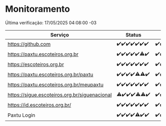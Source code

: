 # Monitoramento

Última verificação: 17/05/2025 04:08:00 -03

|Serviço|Status|Últimas 24h|
|---|---|---|
|https://github.com|<span title="2025-05-10: OK=23">✔️</span><span title="2025-05-11: OK=23">✔️</span><span title="2025-05-12: OK=23">✔️</span><span title="2025-05-13: OK=23">✔️</span><span title="2025-05-14: OK=23">✔️</span><span title="2025-05-15: OK=23">✔️</span><span title="2025-05-16: OK=6">✔️</span>|<span title="16/05/2025 04:09:00 -03 : 200">✔️</span><span title="16/05/2025 05:13:00 -03 : 200">✔️</span><span title="16/05/2025 06:10:00 -03 : 200">✔️</span><span title="16/05/2025 07:10:00 -03 : 200">✔️</span><span title="16/05/2025 08:08:00 -03 : 200">✔️</span><span title="16/05/2025 09:18:00 -03 : 200">✔️</span><span title="16/05/2025 10:22:00 -03 : 200">✔️</span><span title="16/05/2025 11:09:00 -03 : 200">✔️</span><span title="16/05/2025 12:09:00 -03 : 200">✔️</span><span title="16/05/2025 13:11:00 -03 : 200">✔️</span><span title="16/05/2025 14:07:00 -03 : 200">✔️</span><span title="16/05/2025 15:13:00 -03 : 200">✔️</span><span title="16/05/2025 16:07:00 -03 : 200">✔️</span><span title="16/05/2025 17:10:00 -03 : 200">✔️</span><span title="16/05/2025 18:08:00 -03 : 200">✔️</span><span title="16/05/2025 19:08:00 -03 : 200">✔️</span><span title="16/05/2025 20:09:00 -03 : 200">✔️</span><span title="16/05/2025 21:45:00 -03 : 200">✔️</span><span title="16/05/2025 23:24:00 -03 : 200">✔️</span><span title="17/05/2025 00:32:00 -03 : 200">✔️</span><span title="17/05/2025 01:11:00 -03 : 200">✔️</span><span title="17/05/2025 02:09:00 -03 : 200">✔️</span><span title="17/05/2025 03:12:00 -03 : 200">✔️</span><span title="17/05/2025 04:08:00 -03 : 200">✔️</span>|
|https://paxtu.escoteiros.org.br|<span title="2025-05-10: OK=23">✔️</span><span title="2025-05-11: OK=23">✔️</span><span title="2025-05-12: OK=23">✔️</span><span title="2025-05-13: OK=23">✔️</span><span title="2025-05-14: OK=23">✔️</span><span title="2025-05-15: OK=22, Falhas=1">⚠️</span><span title="2025-05-16: OK=6">✔️</span>|<span title="16/05/2025 04:09:00 -03 : 200">✔️</span><span title="16/05/2025 05:13:00 -03 : 200">✔️</span><span title="16/05/2025 06:10:00 -03 : 200">✔️</span><span title="16/05/2025 07:10:00 -03 : 200">✔️</span><span title="16/05/2025 08:08:00 -03 : 200">✔️</span><span title="16/05/2025 09:18:00 -03 : 200">✔️</span><span title="16/05/2025 10:22:00 -03 : 200">✔️</span><span title="16/05/2025 11:09:00 -03 : 200">✔️</span><span title="16/05/2025 12:09:00 -03 : 200">✔️</span><span title="16/05/2025 13:11:00 -03 : 200">✔️</span><span title="16/05/2025 14:07:00 -03 : 200">✔️</span><span title="16/05/2025 15:13:00 -03 : 200">✔️</span><span title="16/05/2025 16:07:00 -03 : 200">✔️</span><span title="16/05/2025 17:10:00 -03 : 200">✔️</span><span title="16/05/2025 18:08:00 -03 : 200">✔️</span><span title="16/05/2025 19:08:00 -03 : 200">✔️</span><span title="16/05/2025 20:09:00 -03 : 200">✔️</span><span title="16/05/2025 21:45:00 -03 : 200">✔️</span><span title="16/05/2025 23:24:00 -03 : 200">✔️</span><span title="17/05/2025 00:32:00 -03 : 200">✔️</span><span title="17/05/2025 01:11:00 -03 : 200">✔️</span><span title="17/05/2025 02:09:00 -03 : 200">✔️</span><span title="17/05/2025 03:12:00 -03 : 200">✔️</span><span title="17/05/2025 04:08:00 -03 : 200">✔️</span>|
|https://escoteiros.org.br|<span title="2025-05-10: OK=23">✔️</span><span title="2025-05-11: OK=23">✔️</span><span title="2025-05-12: OK=23">✔️</span><span title="2025-05-13: OK=23">✔️</span><span title="2025-05-14: OK=23">✔️</span><span title="2025-05-15: OK=23">✔️</span><span title="2025-05-16: OK=6">✔️</span>|<span title="16/05/2025 04:09:00 -03 : 200">✔️</span><span title="16/05/2025 05:13:00 -03 : 200">✔️</span><span title="16/05/2025 06:10:00 -03 : 200">✔️</span><span title="16/05/2025 07:10:00 -03 : 200">✔️</span><span title="16/05/2025 08:08:00 -03 : 200">✔️</span><span title="16/05/2025 09:18:00 -03 : 200">✔️</span><span title="16/05/2025 10:22:00 -03 : 200">✔️</span><span title="16/05/2025 11:09:00 -03 : 200">✔️</span><span title="16/05/2025 12:09:00 -03 : 200">✔️</span><span title="16/05/2025 13:11:00 -03 : 200">✔️</span><span title="16/05/2025 14:07:00 -03 : 200">✔️</span><span title="16/05/2025 15:13:00 -03 : 200">✔️</span><span title="16/05/2025 16:07:00 -03 : 200">✔️</span><span title="16/05/2025 17:10:00 -03 : 200">✔️</span><span title="16/05/2025 18:08:00 -03 : 200">✔️</span><span title="16/05/2025 19:08:00 -03 : 200">✔️</span><span title="16/05/2025 20:09:00 -03 : 200">✔️</span><span title="16/05/2025 21:45:00 -03 : 200">✔️</span><span title="16/05/2025 23:24:00 -03 : 200">✔️</span><span title="17/05/2025 00:32:00 -03 : 200">✔️</span><span title="17/05/2025 01:11:00 -03 : 200">✔️</span><span title="17/05/2025 02:09:00 -03 : 200">✔️</span><span title="17/05/2025 03:12:00 -03 : 200">✔️</span><span title="17/05/2025 04:08:00 -03 : 200">✔️</span>|
|https://paxtu.escoteiros.org.br/paxtu|<span title="2025-05-10: OK=23">✔️</span><span title="2025-05-11: OK=23">✔️</span><span title="2025-05-12: OK=23">✔️</span><span title="2025-05-13: OK=23">✔️</span><span title="2025-05-14: OK=22, Falhas=1">⚠️</span><span title="2025-05-15: OK=22, Falhas=1">⚠️</span><span title="2025-05-16: OK=6">✔️</span>|<span title="16/05/2025 04:09:00 -03 : 200">✔️</span><span title="16/05/2025 05:13:00 -03 : 200">✔️</span><span title="16/05/2025 06:10:00 -03 : 200">✔️</span><span title="16/05/2025 07:10:00 -03 : 200">✔️</span><span title="16/05/2025 08:08:00 -03 : 200">✔️</span><span title="16/05/2025 09:18:00 -03 : 200">✔️</span><span title="16/05/2025 10:22:00 -03 : 200">✔️</span><span title="16/05/2025 11:09:00 -03 : 200">✔️</span><span title="16/05/2025 12:09:00 -03 : 200">✔️</span><span title="16/05/2025 13:11:00 -03 : 200">✔️</span><span title="16/05/2025 14:07:00 -03 : 200">✔️</span><span title="16/05/2025 15:13:00 -03 : 200">✔️</span><span title="16/05/2025 16:07:00 -03 : 200">✔️</span><span title="16/05/2025 17:10:00 -03 : 200">✔️</span><span title="16/05/2025 18:08:00 -03 : 200">✔️</span><span title="16/05/2025 19:08:00 -03 : 200">✔️</span><span title="16/05/2025 20:09:00 -03 : 200">✔️</span><span title="16/05/2025 21:45:00 -03 : 200">✔️</span><span title="16/05/2025 23:24:00 -03 : 200">✔️</span><span title="17/05/2025 00:32:00 -03 : 200">✔️</span><span title="17/05/2025 01:11:00 -03 : 200">✔️</span><span title="17/05/2025 02:09:00 -03 : 200">✔️</span><span title="17/05/2025 03:12:00 -03 : 200">✔️</span><span title="17/05/2025 04:08:00 -03 : 200">✔️</span>|
|https://paxtu.escoteiros.org.br/meupaxtu|<span title="2025-05-10: OK=23">✔️</span><span title="2025-05-11: OK=23">✔️</span><span title="2025-05-12: OK=23">✔️</span><span title="2025-05-13: OK=23">✔️</span><span title="2025-05-14: OK=23">✔️</span><span title="2025-05-15: OK=23">✔️</span><span title="2025-05-16: OK=6">✔️</span>|<span title="16/05/2025 04:09:00 -03 : 200">✔️</span><span title="16/05/2025 05:13:00 -03 : 200">✔️</span><span title="16/05/2025 06:10:00 -03 : 200">✔️</span><span title="16/05/2025 07:10:00 -03 : 200">✔️</span><span title="16/05/2025 08:08:00 -03 : 200">✔️</span><span title="16/05/2025 09:18:00 -03 : 200">✔️</span><span title="16/05/2025 10:22:00 -03 : 200">✔️</span><span title="16/05/2025 11:09:00 -03 : 200">✔️</span><span title="16/05/2025 12:09:00 -03 : 200">✔️</span><span title="16/05/2025 13:11:00 -03 : 200">✔️</span><span title="16/05/2025 14:07:00 -03 : 200">✔️</span><span title="16/05/2025 15:13:00 -03 : 200">✔️</span><span title="16/05/2025 16:07:00 -03 : 200">✔️</span><span title="16/05/2025 17:10:00 -03 : 200">✔️</span><span title="16/05/2025 18:08:00 -03 : 200">✔️</span><span title="16/05/2025 19:08:00 -03 : 200">✔️</span><span title="16/05/2025 20:09:00 -03 : 200">✔️</span><span title="16/05/2025 21:45:00 -03 : 200">✔️</span><span title="16/05/2025 23:24:00 -03 : 200">✔️</span><span title="17/05/2025 00:32:00 -03 : 200">✔️</span><span title="17/05/2025 01:11:00 -03 : 200">✔️</span><span title="17/05/2025 02:09:00 -03 : 200">✔️</span><span title="17/05/2025 03:12:00 -03 : 200">✔️</span><span title="17/05/2025 04:08:00 -03 : 200">✔️</span>|
|https://sigue.escoteiros.org.br/siguenacional|<span title="2025-05-10: OK=22, Falhas=1">⚠️</span><span title="2025-05-11: OK=23">✔️</span><span title="2025-05-12: OK=23">✔️</span><span title="2025-05-13: OK=23">✔️</span><span title="2025-05-14: OK=22, Falhas=1">⚠️</span><span title="2025-05-15: OK=22, Falhas=1">⚠️</span><span title="2025-05-16: OK=6">✔️</span>|<span title="16/05/2025 04:09:00 -03 : 200">✔️</span><span title="16/05/2025 05:13:00 -03 : 200">✔️</span><span title="16/05/2025 06:10:00 -03 : 200">✔️</span><span title="16/05/2025 07:10:00 -03 : 200">✔️</span><span title="16/05/2025 08:08:00 -03 : 200">✔️</span><span title="16/05/2025 09:18:00 -03 : 200">✔️</span><span title="16/05/2025 10:22:00 -03 : 200">✔️</span><span title="16/05/2025 11:09:00 -03 : 200">✔️</span><span title="16/05/2025 12:09:00 -03 : 200">✔️</span><span title="16/05/2025 13:11:00 -03 : 200">✔️</span><span title="16/05/2025 14:07:00 -03 : 200">✔️</span><span title="16/05/2025 15:13:00 -03 : 200">✔️</span><span title="16/05/2025 16:07:00 -03 : 200">✔️</span><span title="16/05/2025 17:10:00 -03 : 200">✔️</span><span title="16/05/2025 18:08:00 -03 : 200">✔️</span><span title="16/05/2025 19:08:00 -03 : 200">✔️</span><span title="16/05/2025 20:09:00 -03 : 200">✔️</span><span title="16/05/2025 21:45:00 -03 : 200">✔️</span><span title="16/05/2025 23:24:00 -03 : 200">✔️</span><span title="17/05/2025 00:32:00 -03 : 200">✔️</span><span title="17/05/2025 01:11:00 -03 : 200">✔️</span><span title="17/05/2025 02:09:00 -03 : 200">✔️</span><span title="17/05/2025 03:12:00 -03 : 200">✔️</span><span title="17/05/2025 04:08:00 -03 : 200">✔️</span>|
|https://id.escoteiros.org.br/|<span title="2025-05-10: OK=23">✔️</span><span title="2025-05-11: OK=23">✔️</span><span title="2025-05-12: OK=23">✔️</span><span title="2025-05-13: OK=23">✔️</span><span title="2025-05-14: OK=23">✔️</span><span title="2025-05-15: OK=23">✔️</span><span title="2025-05-16: OK=6">✔️</span>|<span title="16/05/2025 04:09:00 -03 : 200">✔️</span><span title="16/05/2025 05:13:00 -03 : 200">✔️</span><span title="16/05/2025 06:10:00 -03 : 200">✔️</span><span title="16/05/2025 07:10:00 -03 : 200">✔️</span><span title="16/05/2025 08:08:00 -03 : 200">✔️</span><span title="16/05/2025 09:18:00 -03 : 200">✔️</span><span title="16/05/2025 10:22:00 -03 : 200">✔️</span><span title="16/05/2025 11:09:00 -03 : 200">✔️</span><span title="16/05/2025 12:09:00 -03 : 200">✔️</span><span title="16/05/2025 13:11:00 -03 : 200">✔️</span><span title="16/05/2025 14:07:00 -03 : 200">✔️</span><span title="16/05/2025 15:13:00 -03 : 200">✔️</span><span title="16/05/2025 16:07:00 -03 : 200">✔️</span><span title="16/05/2025 17:10:00 -03 : 200">✔️</span><span title="16/05/2025 18:08:00 -03 : 200">✔️</span><span title="16/05/2025 19:08:00 -03 : 200">✔️</span><span title="16/05/2025 20:09:00 -03 : 200">✔️</span><span title="16/05/2025 21:45:00 -03 : 200">✔️</span><span title="16/05/2025 23:24:00 -03 : 200">✔️</span><span title="17/05/2025 00:32:00 -03 : 200">✔️</span><span title="17/05/2025 01:11:00 -03 : 200">✔️</span><span title="17/05/2025 02:09:00 -03 : 200">✔️</span><span title="17/05/2025 03:12:00 -03 : 200">✔️</span><span title="17/05/2025 04:08:00 -03 : 200">✔️</span>|
|Paxtu Login|<span title="2025-05-10: OK=23">✔️</span><span title="2025-05-11: OK=23">✔️</span><span title="2025-05-12: OK=23">✔️</span><span title="2025-05-13: OK=23">✔️</span><span title="2025-05-14: OK=22, Falhas=1">⚠️</span><span title="2025-05-15: OK=23">✔️</span><span title="2025-05-16: OK=6">✔️</span>|<span title="16/05/2025 04:09:00 -03 : 200">✔️</span><span title="16/05/2025 05:13:00 -03 : 200">✔️</span><span title="16/05/2025 06:10:00 -03 : 200">✔️</span><span title="16/05/2025 07:10:00 -03 : 200">✔️</span><span title="16/05/2025 08:08:00 -03 : 200">✔️</span><span title="16/05/2025 09:18:00 -03 : 200">✔️</span><span title="16/05/2025 10:22:00 -03 : 200">✔️</span><span title="16/05/2025 11:09:00 -03 : 200">✔️</span><span title="16/05/2025 12:09:00 -03 : 200">✔️</span><span title="16/05/2025 13:11:00 -03 : 200">✔️</span><span title="16/05/2025 14:07:00 -03 : 200">✔️</span><span title="16/05/2025 15:13:00 -03 : 200">✔️</span><span title="16/05/2025 16:07:00 -03 : 200">✔️</span><span title="16/05/2025 17:10:00 -03 : 200">✔️</span><span title="16/05/2025 18:08:00 -03 : 200">✔️</span><span title="16/05/2025 19:08:00 -03 : 200">✔️</span><span title="16/05/2025 20:09:00 -03 : 200">✔️</span><span title="16/05/2025 21:45:00 -03 : 200">✔️</span><span title="16/05/2025 23:24:00 -03 : 200">✔️</span><span title="17/05/2025 00:32:00 -03 : 200">✔️</span><span title="17/05/2025 01:11:00 -03 : 200">✔️</span><span title="17/05/2025 02:09:00 -03 : 200">✔️</span><span title="17/05/2025 03:12:00 -03 : 200">✔️</span><span title="17/05/2025 04:08:00 -03 : 200">✔️</span>|
